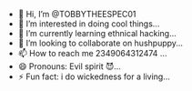 - 👋 Hi, I’m @TOBBYTHEESPEC01
- 👀 I’m interested in doing cool things...
- 🌱 I’m currently learning ethnical hacking...
- 💞️ I’m looking to collaborate on hushpuppy...
- 📫 How to reach me 2349064312474 ...
- 😄 Pronouns: Evil spirit 😈...
- ⚡ Fun fact: i do wickedness for a living...

<!---
TOBBYTHEESPEC01/TOBBYTHEESPEC01 is a ✨ special ✨ repository because its `README.md` (this file) appears on your GitHub profile.
You can click the Preview link to take a look at your changes.
---¶

